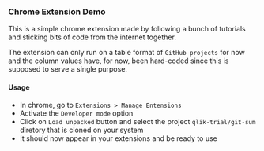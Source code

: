 ### Chrome Extension Demo

This is a simple chrome extension made by following a bunch of tutorials and sticking bits of code from the internet together.

The extension can only run on a table format of `GitHub projects` for now and the column values have, for now, been hard-coded since this is supposed to serve a single purpose. 


#### Usage
- In chrome, go to `Extensions > Manage Entensions`
- Activate the `Developer mode` option
- Click on `Load unpacked` button and select the project `qlik-trial/git-sum` diretory that is cloned on your system
- It should now appear in your extensions and be ready to use